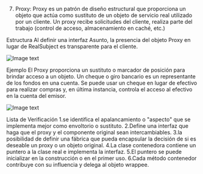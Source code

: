 7. Proxy:
Proxy es un patrón de diseño estructural que proporciona un objeto que actúa como sustituto de un objeto de servicio real utilizado por un cliente. Un proxy recibe solicitudes del cliente, realiza parte del trabajo (control de acceso, almacenamiento en caché, etc.)

Estructura
Al definir una interfaz Asunto, la presencia del objeto Proxy en lugar de RealSubject es transparente para el cliente.

![Image text](https://sourcemaking.com/files/v2/content/patterns/Proxy1-2x.png)

Ejemplo
El Proxy proporciona un sustituto o marcador de posición para brindar acceso a un objeto. Un cheque o giro bancario es un representante de los fondos en una cuenta. Se puede usar un cheque en lugar de efectivo para realizar compras y, en última instancia, controla el acceso al efectivo en la cuenta del emisor.

![Image text](https://sourcemaking.com/files/v2/content/patterns/Proxy_example1-2x.png)

Lista de Verificación
1.se identifica el apalancamiento o "aspecto" que se implementa mejor como envoltorio o sustituto.
2.Define una interfaz que haga que el proxy y el componente original sean intercambiables.
3.la posibilidad de definir una fábrica que pueda encapsular la decisión de si es deseable un proxy o un objeto original.
4.La clase contenedora contiene un puntero a la clase real e implementa la interfaz.
5.El puntero se puede inicializar en la construcción o en el primer uso.
6.Cada método contenedor contribuye con su influencia y delega al objeto wrappee.